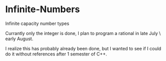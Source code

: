 # Infinite-Numbers
Infinite capacity number types

Currantly only the integer is done, I plan to program a rational in late July \ early August.

I realize this has probably already been done, but I wanted to see if I could do it without references after 1 semester of C++.
